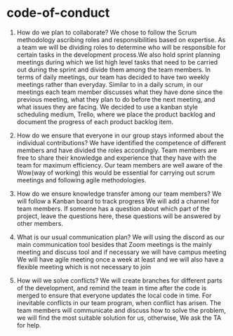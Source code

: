 # code-of-conduct
1. How do we plan to collaborate?
    We chose to follow the Scrum methodology ascribing roles and responsibilities based on expertise. As a team we will be dividing roles to determine who will be responsible for certain tasks in the development process.We also hold sprint planning meetings during which we list high level tasks that need to be carried out during the sprint and divide them among the team members. In terms of daily meetings, our team has decided to have two weekly meetings rather than everyday. Similar to in a daily scrum, in our meetings each team member discusses what they have done since the previous meeting, what they plan to do before the next meeting, and what issues they are facing. We decided to use a kanban style scheduling medium, Trello, where we place the product backlog and document the progress of each product backlog item.

2. How do we ensure that everyone in our group stays informed about the individual contributions?
    We have identified the competence of different members and have divided the roles accordingly. Team members are free to share their knowledge and experience that they have with the team for maximum efficiency. Our team members are well aware of the Wow(way of working) this would be essential for carrying out scrum meetings and following agile methodologies.

3. How do we ensure knowledge transfer among our team members?
    We will follow a Kanban board to track progress 
    We will add a channel for team members. If someone has a question about which part of the project, leave the questions here, these questions will be answered by other members.

4. What is our usual communication plan?
    We will using the discord as our main communication tool
    besides that Zoom meetings is the mainly meeting and discuss tool
    and if necessary we will have campus meeting
    We will have agile meeting once a week at least
    and we will also have a flexible meeting which is not necessary to join
    
5. How will we solve conflicts?
    We will create branches for different parts of the development, and remind the team in time after the code is merged to ensure that everyone updates the local code in time.
    For inevitable conflicts in our team program, when conflict has arisen. The team members will communicate and discuss how to solve the problem, we will find the most suitable solution for us, otherwise, We ask the TA for help.
